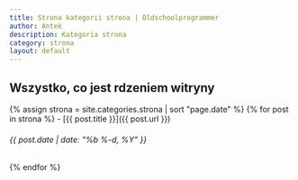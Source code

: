```yaml
---
title: Strona kategorii strona | Oldschoolprogrammer
author: Antek
description: Kategoria strona
category: strona
layout: default
---
```

Wszystko, co jest rdzeniem witryny
-----
{% assign strona = site.categories.strona | sort "page.date" %}
{% for post in strona %}
    - [{{ post.title }}]({{ post.url }})
###### {{ post.date | date: "%b %-d, %Y" }}
{% endfor %}
